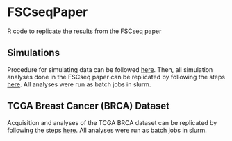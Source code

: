 
# FSCseqPaper

R code to replicate the results from the FSCseq paper

## Simulations

Procedure for simulating data can be followed
[here](https://github.com/limddavid/FSCseqPaper/tree/master/SimulateData).
Then, all simulation analyses done in the FSCseq paper can be replicated
by following the steps
[here](https://github.com/limddavid/FSCseqPaper/tree/master/Simulations).
All analyses were run as batch jobs in slurm.

## TCGA Breast Cancer (BRCA) Dataset

Acquisition and analyses of the TCGA BRCA dataset can be replicated by
following the steps
[here](https://github.com/limddavid/FSCseqPaper/tree/master/RealData).
All analyses were run as batch jobs in slurm.
